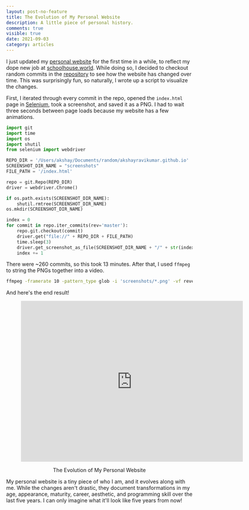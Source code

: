 ```yaml
---
layout: post-no-feature
title: The Evolution of My Personal Website
description: A little piece of personal history.
comments: true
visible: true
date: 2021-09-03
category: articles
---
```


I just updated my [personal website](https://akshayr.xyz) for the first time in a while, to reflect my dope new job at [schoolhouse.world](https://schoolhouse.world). While doing so, I decided to checkout random commits in the [repository](https://github.com/akshayravikumar/blog) to see how the website has changed over time. This was surprisingly fun, so naturally, I wrote up a script to visualize the changes.

First, I iterated through every commit in the repo, opened the `index.html` page in [Selenium](https://www.selenium.dev/), took a screenshot, and saved it as a PNG. I had to wait three seconds between page loads because my website has a few animations.

```python
import git
import time
import os
import shutil
from selenium import webdriver

REPO_DIR = '/Users/akshay/Documents/random/akshayravikumar.github.io'
SCREENSHOT_DIR_NAME = "screenshots"
FILE_PATH = '/index.html'

repo = git.Repo(REPO_DIR)
driver = webdriver.Chrome()

if os.path.exists(SCREENSHOT_DIR_NAME):
    shutil.rmtree(SCREENSHOT_DIR_NAME)
os.mkdir(SCREENSHOT_DIR_NAME)

index = 0
for commit in repo.iter_commits(rev='master'):
    repo.git.checkout(commit)
    driver.get("file://" + REPO_DIR + FILE_PATH)
    time.sleep(3)
    driver.get_screenshot_as_file(SCREENSHOT_DIR_NAME + "/" + str(index).zfill(3) + ".png")
    index += 1
```

There were ~260 commits, so this took 13 minutes. After that, I used `ffmpeg` to string the PNGs together into a video.

```bash
ffmpeg -framerate 10 -pattern_type glob -i 'screenshots/*.png' -vf reverse -pix_fmt yuv420p -c:v libx264 out.mp4
```

And here's the end result!

<figure style="text-align: center">
	<iframe style="max-width: 600px; max-height: 435px; width: 100vw; height: 72.5vw;" max-height="960" width="100vw" height="72.5vw" src="https://www.youtube.com/embed/48ei9SThEyQ" frameborder="0" allow="accelerometer; autoplay; encrypted-media; gyroscope; picture-in-picture" allowfullscreen></iframe>
	<figcaption style="margin-top: 1em;">The Evolution of My Personal Website</figcaption>
</figure>


My personal website is a tiny piece of who I am, and it evolves along with me. While the changes aren't drastic, they document transformations in my age, appearance, maturity, career, aesthetic, and programming skill over the last five years. I can only imagine what it'll look like five years from now!

